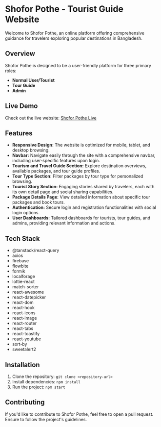 # Shofor Pothe - Tourist Guide Website

Welcome to Shofor Pothe, an online platform offering comprehensive guidance for travelers exploring popular destinations in Bangladesh.

## Overview

Shofor Pothe is designed to be a user-friendly platform for three primary roles: 

- **Normal User/Tourist**
- **Tour Guide**
- **Admin**

## Live Demo

Check out the live website: [Shofor Pothe Live](https://assignment-12-d99e7.web.app/)

## Features

- **Responsive Design:** The website is optimized for mobile, tablet, and desktop browsing.
- **Navbar:** Navigate easily through the site with a comprehensive navbar, including user-specific features upon login.
- **Tourism and Travel Guide Section:** Explore destination overviews, available packages, and tour guide profiles.
- **Tour Type Section:** Filter packages by tour type for personalized browsing.
- **Tourist Story Section:** Engaging stories shared by travelers, each with its own detail page and social sharing capabilities.
- **Package Details Page:** View detailed information about specific tour packages and book tours.
- **Authentication:** Secure login and registration functionalities with social login options.
- **User Dashboards:** Tailored dashboards for tourists, tour guides, and admins, providing relevant information and actions.

## Tech Stack

- @tanstack/react-query
- axios
- firebase
- flowbite
- formik
- localforage
- lottie-react
- match-sorter
- react-awesome
- react-datepicker
- react-dom
- react-hook
- react-icons
- react-image
- react-router
- react-tabs
- react-toastify
- react-youtube
- sort-by
- sweetalert2

## Installation

1. Clone the repository: `git clone <repository-url>`
2. Install dependencies: `npm install`
3. Run the project: `npm start`

## Contributing

If you'd like to contribute to Shofor Pothe, feel free to open a pull request. Ensure to follow the project's guidelines.


